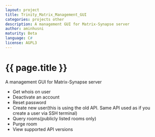 ```yaml
---
layout: project
title: Trinity_Matrix_Management_GUI
categories: projects other
description: A management GUI for Matrix-Synapse server
author: aminhusni
maturity: Beta
language: C#
license: AGPL3
---
```


# {{ page.title }}
A management GUI for Matrix-Synapse server

* Get whois on user
* Deactivate an account
* Reset password
* Create new user(this is using the old API. Same API used as if you create a user via SSH terminal)
* Query rooms(publicly listed rooms only)
* Purge room
* View supported API versions
